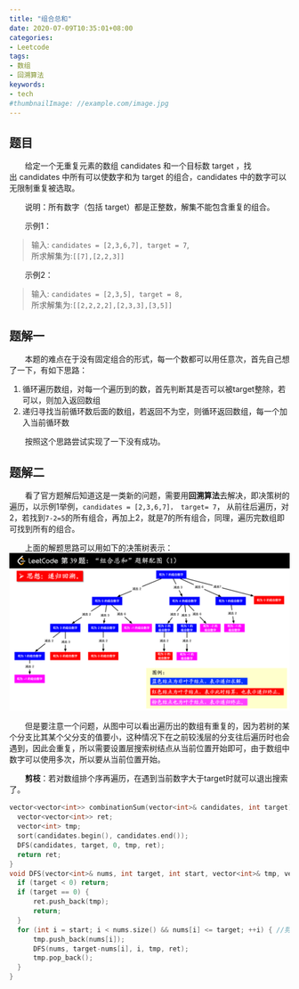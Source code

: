 ```yaml
---
title: "组合总和"
date: 2020-07-09T10:35:01+08:00
categories:
- Leetcode
tags:
- 数组
- 回溯算法
keywords:
- tech
#thumbnailImage: //example.com/image.jpg
---
```


<!--more-->
## 题目
　　给定一个无重复元素的数组 candidates 和一个目标数 target ，找出 candidates 中所有可以使数字和为 target 的组合，candidates 中的数字可以无限制重复被选取。

　　说明：所有数字（包括 target）都是正整数，解集不能包含重复的组合。 

　　示例1：
> 输入: `candidates = [2,3,6,7], target = 7`,  
> 所求解集为:`[[7],[2,2,3]]`

　　示例2：
> 输入: `candidates = [2,3,5], target = 8,`  
> 所求解集为:`[[2,2,2,2],[2,3,3],[3,5]]`


## 题解一
　　本题的难点在于没有固定组合的形式，每一个数都可以用任意次，首先自己想了一下，有如下思路：
1. 循环遍历数组，对每一个遍历到的数，首先判断其是否可以被target整除，若可以，则加入返回数组
2. 递归寻找当前循环数后面的数组，若返回不为空，则循环返回数组，每一个加入当前循环数

　　按照这个思路尝试实现了一下没有成功。

## 题解二
　　看了官方题解后知道这是一类新的问题，需要用**回溯算法**去解决，即决策树的遍历，以示例1举例，`candidates = [2,3,6,7]， target= 7`， 从前往后遍历，对2，若找到`7-2=5`的所有组合，再加上2，就是7的所有组合，同理，遍历完数组即可找到所有的组合。

　　上面的解题思路可以用如下的决策树表示：
![决策树](/Leetcode/039/决策树.png)

　　但是要注意一个问题，从图中可以看出遍历出的数组有重复的，因为若树的某个分支比其某个父分支的值要小，这种情况下在之前较浅层的分支往后遍历时也会遇到，因此会重复，所以需要设置层搜索树结点从当前位置开始即可，由于数组中数字可以使用多次，所以要从当前位置开始。

　　**剪枝**：若对数组排个序再遍历，在遇到当前数字大于target时就可以退出搜索了。

```cpp
vector<vector<int>> combinationSum(vector<int>& candidates, int target) {
  vector<vector<int>> ret;
  vector<int> tmp;
  sort(candidates.begin(), candidates.end());
  DFS(candidates, target, 0, tmp, ret);
  return ret;
}
void DFS(vector<int>& nums, int target, int start, vector<int>& tmp, vector<vector<int>>& ret) {
  if (target < 0) return;
  if (target == 0) {
      ret.push_back(tmp);
      return;
  }
  for (int i = start; i < nums.size() && nums[i] <= target; ++i) { //剪枝
      tmp.push_back(nums[i]);
      DFS(nums, target-nums[i], i, tmp, ret);
      tmp.pop_back();
  }
}
```